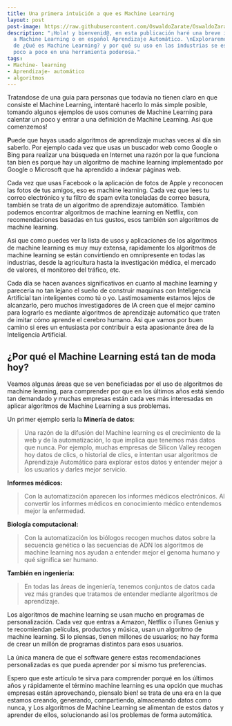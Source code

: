 ```yaml
---
title: Una primera intuición a que es Machine Learning
layout: post
post-image: https://raw.githubusercontent.com/OswaldoZarate/OswaldoZarate.github.io/master/assets/images/post1.png
description: "¡Hola! y bienvenid@, en esta publicación haré una breve introducción
  a Machine Learning o en español Aprendizaje Automático. \nExploraremos el concepto
  de ¿Qué es Machine Learning? y por qué su uso en las industrias se está convirtiendo
  poco a poco en una herramienta poderosa."
tags:
- Machine- learning
- Aprendizaje- automático
- algoritmos
---
```


Tratandose de una guia para personas que todavía no tienen claro en que consiste el Machine Learning, intentaré hacerlo lo más simple posible, tomando algunos ejemplos de usos comunes de Machine Learning para calentar un poco y entrar a una definición de Machine Learning. Asi que comenzemos!

**P**uede que hayas usado algoritmos de aprendizaje muchas veces al día sin saberlo. Por ejemplo cada vez que usas un buscador web como Google o Bing para realizar una búsqueda en Internet una razón por la que funciona tan bien es porque hay un algoritmo de machine learning implementado por Google o Microsoft que ha aprendido a indexar páginas web.

Cada vez que usas Facebook o la aplicación de fotos de Apple y reconocen las fotos de tus amigos, eso es machine learning. Cada vez que lees tu correo electrónico y tu filtro de spam evita toneladas de correo basura, también se trata de un algoritmo de aprendizaje automático. También podemos encontrar algoritmos de machine learning en Netflix, con recomendaciones basadas en tus gustos, esos también son algoritmos de machine learning.

Asi que como puedes ver la lista de usos y aplicaciones de los algoritmos de machine learning es muy muy extensa, rapidamente los algoritmos de machine learning se están convirtiendo en omnipresente en todas las industrias, desde la agricultura hasta la investigación médica, el mercado de valores, el monitoreo del tráfico, etc. 

Cada día se hacen avances significativos en cuanto al machine learning y pareceria no tan lejano el sueño de construir maquinas con Inteligencia Artificial tan inteligentes como tú o yo. Lastimosamente estamos lejos de alcanzarlo,  pero muchos investigadores de IA creen que el mejor camino para lograrlo es mediante algoritmos de aprendizaje automático que traten de imitar cómo aprende el cerebro humano.  Asi que vamos por buen camino si eres un entusiasta por contribuir a esta apasionante área de la Inteligencia Artificial. 

## ¿Por qué el Machine Learning está tan de moda hoy?

Veamos algunas áreas que se ven beneficiadas por el uso de algoritmos de machine learning, para comprender por que en los últimos años está siendo tan demandado y muchas empresas están cada ves más interesadas en aplicar algoritmos de Machine Learning a sus problemas. 
 
Un primer ejemplo sería la **Minería de datos**:
> Una razón de la difusión del Machine learning es el crecimiento de la web y de la automatización, lo que implica que tenemos más datos que nunca. 
Por ejemplo, muchas empresas de Silicon Valley recogen hoy datos de clics, o historial de clics, e intentan usar algoritmos de Aprendizaje Automático para explorar estos datos y entender mejor a los usuarios y darles mejor servicio. 

**Informes médicos:**

> Con la automatización aparecen los informes médicos electrónicos. Al convertir los informes médicos en conocimiento médico entendemos mejor la enfermedad.

**Biología computacional:**

> Con la automatización los biólogos recogen muchos datos sobre la secuencia genética o las secuencias de ADN los algoritmos de machine learning nos ayudan a entender mejor el genoma humano y qué significa ser humano. 

**También en ingeniería:**

> En todas las áreas de ingeniería, tenemos conjuntos de datos cada vez más grandes que tratamos de entender mediante algoritmos de aprendizaje. 

Los algoritmos de machine learning se usan mucho en programas de personalización. Cada vez que entras a Amazon, Netflix o iTunes Genius y te recomiendan películas, productos y música, usan un algoritmo de machine learning. Si lo piensas, tienen millones de usuarios; no hay forma de crear un millón de programas distintos para esos usuarios. 

La única manera de que el software genere estas recomendaciones personalizadas es que pueda aprender por sí mismo tus preferencias.

Espero que este artículo te sirva para comprender porqué en los últimos años y rápidamente el término machine learning es una opción que muchas empresas están aprovechando, piensalo bien! se trata de una era en la que estamos creando, generando, compartiendo, almacenando datos como nunca, y Los algoritmos de Machine Learning se alimentan de estos datos y aprender de ellos, solucionando asi los problemas de forma automática.